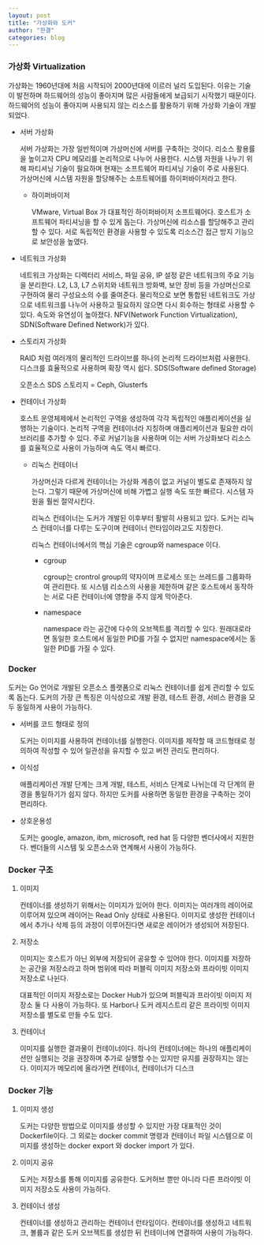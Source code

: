 ```yaml
---
layout: post
title: "가상화와 도커"
author: "한결"
categories: blog
---
```


### 가상화 Virtualization



가상화는 1960년대에 처음 시작되어 2000년대에 이르러 널리 도입된다. 이유는 기술이 발전하며 하드웨어의 성능이 좋아지며 많은 사람들에게 보급되기 시작했기 때문이다. 하드웨어의 성능이 좋아지며 사용되지 않는 리소스를 활용하기 위해 가상화 기술이 개발되었다.

* 서버 가상화

  서버 가상화는 가장 일반적이며 가상머신에 서버를 구축하는 것이다. 리소스 활용률을 높이고자 CPU 메모리를 논리적으로 나누어 사용한다. 시스템 자원을 나누기 위해 파티셔닝 기술이 필요하며 현재는 소프트웨어 파티셔닝 기술이 주로 사용된다. 가상머신에 시스템 자원을 할당해주는 소프트웨어를 하이퍼바이저라고 한다.

  * 하이퍼바이저

    VMware, Virtual Box 가 대표적인 하이퍼바이저 소프트웨어다. 호스트가 소프트웨어 파티셔닝을 할 수 있게 돕는다. 가상머신에 리소스를 할당해주고 관리할 수 있다. 서로 독립적인 환경을 사용할 수 있도록 리소스간 접근 방지 기능으로 보안성을 높였다. 

* 네트워크 가상화

  네트워크 가상화는 디렉터리 서비스, 파일 공유, IP 설정 같은 네트워크의 주요 기능을 분리한다. L2, L3, L7 스위치와 네트워크 방화벽, 보안 장비 등을 가상머신으로 구현하여 물리 구성요소의 수를 줄여준다. 물리적으로 보면 통합된 네트워크도 가상으로 네트워크를 나누어 사용하고 필요하지 않으면 다시 회수하는 형태로 사용할 수 있다. 속도와 유연성이 높아졌다. NFV(Network Function Virtualization), SDN(Software Defined Network)가 있다.

* 스토리지 가상화

  RAID 처럼 여러개의 물리적인 드라이브를 하나의 논리적 드라이브처럼 사용한다. 디스크를 효율적으로 사용하며 확장 역시 쉽다. SDS(Software defined Storage)

  오픈소스 SDS 스토리지 = Ceph, Glusterfs

* 컨테이너 가상화

  호스트 운영체제에서 논리적인 구역을 생성하여 각각 독립적인 애플리케이션을 실행하는 기술이다. 논리적 구역을 컨테이너라 지칭하며 애플리케이션과 필요한 라이브러리를 추가할 수 있다. 주로 커널기능을 사용하며 이는 서버 가상화보다 리소스를 효율적으로 사용이 가능하며 속도 역시 빠르다.

  * 리눅스 컨테이너

    가상머신과 다르게 컨테이너는 가상화 계층이 없고 커널이 별도로 존재하지 않는다. 그렇기 때문에 가상머신에 비해 가볍고 실행 속도 또한 빠르다. 시스템 자원을 훨씬 절약시킨다.

    리눅스 컨테이너는 도커가 개발된 이후부터 활발히 사용되고 있다. 도커는 리눅스 컨테이너를 다루는 도구이며 컨테이너 런타임이라고도 지칭한다.

    리눅스 컨테이너에서의 핵심 기술은 cgroup와 namespace 이다.

    * cgroup

      cgroup는 crontrol group의 약자이며 프로세스 또는 쓰레드를 그룹화하여 관리한다. 또 시스템 리소스의 사용을 제한하며 같은 호스트에서 동작하는 서로 다른 컨테이너에 영향을 주지 않게 막아준다.

    * namespace 

      namespace 라는 공간에 다수의 오브젝트를 격리할 수 있다. 원래대로라면 동일한 호스트에서 동일한 PID를 가질 수 없지만 namespace에서는 동일한 PID를 가질 수 있다.



### Docker

도커는 Go 언어로 개발된 오픈소스 플랫폼으로 리눅스 컨테이너를 쉽게 관리할 수 있도록 돕는다. 도커의 가장 큰 특징은 이식성으로 개발 환경, 테스트 환경, 서비스 환경을 모두 동일하게 사용이 가능하다.

* 서버를 코드 형태로 정의

  도커는 이미지를 사용하여 컨테이너를 실행한다. 이미지를 제작할 때 코드형태로 정의하여 작성할 수 있어 일관성을 유지할 수 있고 버전 관리도 편리하다.

* 이식성

  애플리케이션 개발 단계는 크게 개발, 테스트, 서비스 단계로 나뉘는데 각 단계의 환경을 통일하기가 쉽지 않다. 하지만 도커를 사용하면 동일한 환경을 구축하는 것이 편리하다.

* 상호운용성

  도커는 google, amazon, ibm, microsoft, red hat 등 다양한 벤더사에서 지원한다. 벤더들의 시스템 및 오픈소스와 연계해서 사용이 가능하다.



### Docker 구조

1. 이미지

   컨테이너를 생성하기 위해서는 이미지가 있어야 한다. 이미지는 여러개의 레이어로 이루어져 있으며 레이어는 Read Only 상태로 사용된다. 이미지로 생성한 컨테이너에서 추가나 삭제 등의 과정이 이루어진다면 새로운 레이어가 생성되어 저장된다. 

2. 저장소

   이미지는 호스트가 아닌 외부에 저장되어 공유할 수 있어야 한다. 이미지를 저장하는 공간을 저장소라고 하며 범위에 따라 퍼블릭 이미지 저장소와 프라이빗 이미지 저장소로 나뉜다.

   대표적인 이미지 저장소로는 Docker Hub가 있으며 퍼블릭과 프라이빗 이미지 저장소 둘 다 사용이 가능하다. 또 Harbor나 도커 레지스트리 같은 프라이빗 이미지 저장소를 별도로 만들 수도 있다. 

3. 컨테이너

   이미지를 실행한 결과물이 컨테이너이다. 하나의 컨테이너에는 하나의 애플리케이션만 실행되는 것을 권장하며 추가로 실행할 수는 있지만 유지를 권장하지는 않는다. 이미지가 메모리에 올라가면 컨테이너, 컨테이너가 디스크



### Docker 기능

1. 이미지 생성

   도커는 다양한 방법으로 이미지를 생성할 수 있지만 가장 대표적인 것이 Dockerfile이다. 그 외로는 docker commit 명령과 컨테이너 파일 시스템으로 이미지를 생성하는 docker export 와 docker import 가 있다.

2. 이미지 공유

   도커는 저장소를 통해 이미지를 공유한다. 도커허브 뿐만 아니라 다른 프라이빗 이미지 저장소도 사용이 가능하다.

3. 컨테이너 생성

   컨테이너를 생성하고 관리하는 컨테이너 런타임이다. 컨테이너를 생성하고 네트워크, 볼륨과 같은 도커 오브젝트를 생성한 뒤 컨테이너에 연결하여 사용이 가능하다.

   





